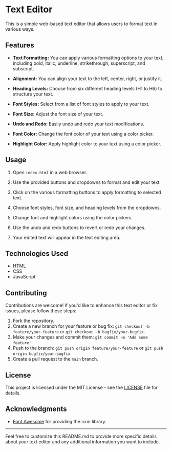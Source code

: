 # Text Editor

This is a simple web-based text editor that allows users to format text in various ways.

## Features

- **Text Formatting:** You can apply various formatting options to your text, including bold, italic, underline, strikethrough, superscript, and subscript.

- **Alignment:** You can align your text to the left, center, right, or justify it.

- **Heading Levels:** Choose from six different heading levels (H1 to H6) to structure your text.

- **Font Styles:** Select from a list of font styles to apply to your text.

- **Font Size:** Adjust the font size of your text.

- **Undo and Redo:** Easily undo and redo your text modifications.

- **Font Color:** Change the font color of your text using a color picker.

- **Highlight Color:** Apply highlight color to your text using a color picker.

## Usage

1. Open `index.html` in a web browser.

2. Use the provided buttons and dropdowns to format and edit your text.

3. Click on the various formatting buttons to apply formatting to selected text.

4. Choose font styles, font size, and heading levels from the dropdowns.

5. Change font and highlight colors using the color pickers.

6. Use the undo and redo buttons to revert or redo your changes.

7. Your edited text will appear in the text editing area.

## Technologies Used

- HTML
- CSS
- JavaScript

## Contributing

Contributions are welcome! If you'd like to enhance this text editor or fix issues, please follow these steps:

1. Fork the repository.
2. Create a new branch for your feature or bug fix: `git checkout -b feature/your-feature` or `git checkout -b bugfix/your-bugfix`.
3. Make your changes and commit them: `git commit -m 'Add some feature'`.
4. Push to the branch: `git push origin feature/your-feature` or `git push origin bugfix/your-bugfix`.
5. Create a pull request to the `main` branch.

## License

This project is licensed under the MIT License - see the [LICENSE](LICENSE) file for details.

## Acknowledgments

- [Font Awesome](https://fontawesome.com/) for providing the icon library.

---

Feel free to customize this README.md to provide more specific details about your text editor and any additional information you want to include.

